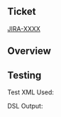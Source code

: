 ## Ticket

[JIRA-XXXX](https://jira.tinyspeck.com/browse/PROJ-XXXX)

## Overview

## Testing

Test XML Used:

DSL Output:
